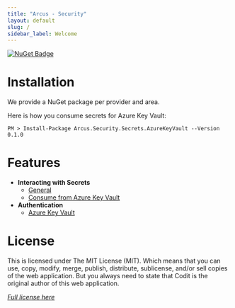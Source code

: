 ```yaml
---
title: "Arcus - Security"
layout: default
slug: /
sidebar_label: Welcome
---
```


[![NuGet Badge](https://buildstats.info/nuget/Arcus.Security.Secrets.AzureKeyVault?packageVersion=0.1.0)](https://www.nuget.org/packages/Arcus.Security.Secrets.AzureKeyVault/0.1.0)

# Installation

We provide a NuGet package per provider and area. 

Here is how you consume secrets for Azure Key Vault:

```shell
PM > Install-Package Arcus.Security.Secrets.AzureKeyVault --Version 0.1.0
```

# Features
- **Interacting with Secrets**
    - [General](./features/secrets/general.md)
    - [Consume from Azure Key Vault](./features/secrets/consume-from-key-vault.md)
- **Authentication**
    - [Azure Key Vault](./features/auth/azure-key-vault.md)

# License
This is licensed under The MIT License (MIT). Which means that you can use, copy, modify, merge, publish, distribute, sublicense, and/or sell copies of the web application. But you always need to state that Codit is the original author of this web application.

*[Full license here](https://github.com/arcus-azure/arcus.security/blob/master/LICENSE)*
